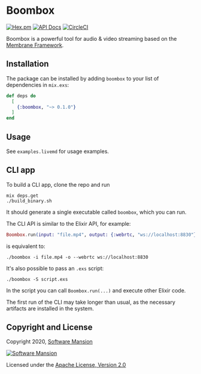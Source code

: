 # Boombox

[![Hex.pm](https://img.shields.io/hexpm/v/boombox.svg)](https://hex.pm/packages/boombox)
[![API Docs](https://img.shields.io/badge/api-docs-yellow.svg?style=flat)](https://hexdocs.pm/boombox)
[![CircleCI](https://circleci.com/gh/membraneframework/boombox.svg?style=svg)](https://circleci.com/gh/membraneframework/boombox)

Boombox is a powerful tool for audio & video streaming based on the [Membrane Framework](https://membrane.stream).

## Installation

The package can be installed by adding `boombox` to your list of dependencies in `mix.exs`:

```elixir
def deps do
  [
    {:boombox, "~> 0.1.0"}
  ]
end
```

## Usage

See `examples.livemd` for usage examples.

## CLI app

To build a CLI app, clone the repo and run

```
mix deps.get
./build_binary.sh
```

It should generate a single executable called `boombox`, which you can run.

The CLI API is similar to the Elixir API, for example:

```elixir
Boombox.run(input: "file.mp4", output: {:webrtc, "ws://localhost:8830"})
```

is equivalent to:

```
./boombox -i file.mp4 -o --webrtc ws://localhost:8830
```

It's also possible to pass an `.exs` script:

```
./boombox -S script.exs
```

In the script you can call `Boombox.run(...)` and execute other Elixir code.

The first run of the CLI may take longer than usual, as the necessary artifacts are installed in the system.

## Copyright and License

Copyright 2020, [Software Mansion](https://swmansion.com/?utm_source=git&utm_medium=readme&utm_campaign=boombox)

[![Software Mansion](https://logo.swmansion.com/logo?color=white&variant=desktop&width=200&tag=membrane-github)](https://swmansion.com/?utm_source=git&utm_medium=readme&utm_campaign=boombox)

Licensed under the [Apache License, Version 2.0](LICENSE)
